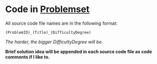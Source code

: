 # Code in [Problemset](https://codeforces.com/problemset)

All source code file names are in the following format:

`(ProblemID)_(Title)_(DifficultyDegree)`

*The harder, the bigger DifficultyDegree will be.*

**Brief solution idea will be appended in each source code file as code comments if I like to.**
